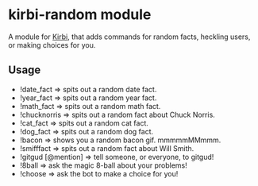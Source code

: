 # kirbi-random module
A module for [Kirbi](https://github.com/richardson-media-house/kirbi), that adds commands for random facts, heckling users, or making choices for you.

## Usage

- !date_fact => spits out a random date fact.
- !year_fact => spits out a random year fact.
- !math_fact => spits out a random math fact.
- !chucknorris => spits out a random fact about Chuck Norris.
- !cat_fact => spits out a random cat fact.
- !dog_fact => spits out a random dog fact.
- !bacon => shows you a random bacon gif. mmmmmMMmmm.
- !smifffact => spits out a random fact about Will Smith.
- !gitgud [@mention] => tell someone, or everyone, to gitgud!
- !8ball => ask the magic 8-ball about your problems!
- !choose => ask the bot to make a choice for you!
